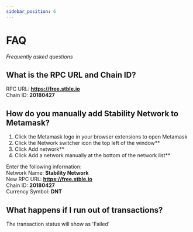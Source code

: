 ```yaml
---
sidebar_position: 6
---
```


# FAQ
_Frequently asked questions_

## What is the RPC URL and Chain ID?
RPC URL: **https://free.stble.io**  
Chain ID: **20180427**  

## How do you manually add Stability Network to Metamask?
1. Click the Metamask logo in your browser extensions to open Metamask
1. Click the Network switcher icon the top left of the window**  
2. Click Add network**   
3. Click Add a network manually at the bottom of the network list**    
  
  Enter the following information:  
  Network Name: **Stability Network**  
  New RPC URL: **https://free.stble.io**  
  Chain ID: **20180427**  
  Currency Symbol: **DNT**  

## What happens if I run out of transactions?
The transaction status will show as 'Failed' 